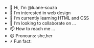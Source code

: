 - 👋 Hi, I’m @luane-souza
- 👀 I’m interested in web design
- 🌱 I’m currently learning HTML and CSS
- 💞️ I’m looking to collaborate on ...
- 📫 How to reach me ...
- 😄 Pronouns: she,her
- ⚡ Fun fact:

